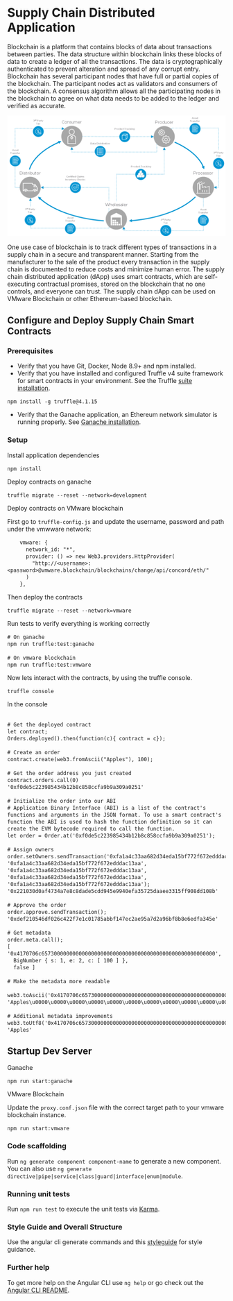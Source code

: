 # Supply Chain Distributed Application

Blockchain is a platform that contains blocks of data about transactions between parties. The data structure within blockchain links these blocks of data to create a ledger of all the transactions. The data is cryptographically authenticated to prevent alteration and spread of any corrupt entry. Blockchain has several participant nodes that have full or partial copies of the blockchain. The participant nodes act as validators and consumers of the blockchain. A consensus algorithm allows all the participating nodes in the blockchain to agree on what data needs to be added to the ledger and verified as accurate.

![Supply Chain Use Case](./static/supply-chain.png "Supply Chain Use Case")

One use case of blockchain is to track different types of transactions in a supply chain in a secure and transparent manner. Starting from the manufacturer to the sale of the product every transaction in the supply chain is documented to reduce costs and minimize human error. The supply chain distributed application (dApp) uses smart contracts, which are self-executing contractual promises, stored on the blockchain that no one controls, and everyone can trust. The supply chain dApp can be used on VMware Blockchain or other Ethereum-based blockchain.


## Configure and Deploy Supply Chain Smart Contracts

### Prerequisites

- Verify that you have Git, Docker, Node 8.9+ and npm installed.
- Verify that you have installed and configured Truffle v4 suite framework for smart contracts in your environment. See the Truffle [suite installation](https://truffleframework.com/docs/truffle/overview).
```
npm install -g truffle@4.1.15
```
- Verify that the Ganache application, an Ethereum network simulator is running properly. See [Ganache installation](https://truffleframework.com/ganache).


### Setup

Install application dependencies

```shell
npm install
```

Deploy contracts on ganache

```shell
truffle migrate --reset --network=development 
```

Deploy contracts on VMware blockchain

First go to `truffle-config.js` and update the username, password and path under the vmwware network:

```shell
    vmware: {
      network_id: "*",
      provider: () => new Web3.providers.HttpProvider(
        "http://<username>:<password>@vmware.blockchain/blockchains/change/api/concord/eth/"
      )
    },
```
Then deploy the contracts

```shell
truffle migrate --reset --network=vmware 
```

Run tests to verify everything is working correctly

```shell
# On ganache
npm run truffle:test:ganache

# On vmware blockchain
npm run truffle:test:vmware
```

Now lets interact with the contracts, by using the truffle console.

```shell
truffle console
```

In the console
```shell

# Get the deployed contract
let contract;
Orders.deployed().then(function(c){ contract = c});

# Create an order
contract.create(web3.fromAscii("Apples"), 100);

# Get the order address you just created
contract.orders.call(0)
'0xf0de5c223985434b12b8c858ccfa9b9a309a0251'

# Initialize the order into our ABI
# Application Binary Interface (ABI) is a list of the contract's functions and arguments in the JSON format. To use a smart contract's function the ABI is used to hash the function definition so it can create the EVM bytecode required to call the function.
let order = Order.at('0xf0de5c223985434b12b8c858ccfa9b9a309a0251');

# Assign owners
order.setOwners.sendTransaction('0xfa1a4c33aa682d34eda15bf772f672edddac13aa', '0xfa1a4c33aa682d34eda15bf772f672edddac13aa', '0xfa1a4c33aa682d34eda15bf772f672edddac13aa', '0xfa1a4c33aa682d34eda15bf772f672edddac13aa', '0xfa1a4c33aa682d34eda15bf772f672edddac13aa');
'0x221030d0af4734a7e8c8dade5cdd945e9940efa35725daaee3315ff908dd108b'

# Approve the order
order.approve.sendTransaction();
'0xdef210546df026c422f7e1c01785abbf147ec2ae95a7d2a96bf8b8e6edfa345e'

# Get metadata
order.meta.call();
[ '0x4170706c65730000000000000000000000000000000000000000000000000000',
  BigNumber { s: 1, e: 2, c: [ 100 ] },
  false ]

# Make the metadata more readable
 web3.toAscii('0x4170706c65730000000000000000000000000000000000000000000000000000');
'Apples\u0000\u0000\u0000\u0000\u0000\u0000\u0000\u0000\u0000\u0000\u0000\u0000\u0000\u0000\u0000\u0000\u0000\u0000\u0000\u0000\u0000\u0000\u0000\u0000\u0000\u0000'

# Additional metadata improvements
web3.toUtf8('0x4170706c65730000000000000000000000000000000000000000000000000000');
'Apples'

```

## Startup Dev Server


Ganache
```
npm run start:ganache
```

VMware Blockchain

Update the `proxy.conf.json` file with the correct target path to your vmware blockchain instance.

```
npm run start:vmware
```

### Code scaffolding

Run `ng generate component component-name` to generate a new component. You can also use `ng generate directive|pipe|service|class|guard|interface|enum|module`.

### Running unit tests

Run `npm run test` to execute the unit tests via [Karma](https://karma-runner.github.io).

### Style Guide and Overall Structure

Use the angular cli generate commands and this [styleguide](https://angular.io/guide/styleguide#overall-structural-guidelines) for style guidance.

### Further help

To get more help on the Angular CLI use `ng help` or go check out the [Angular CLI README](https://github.com/angular/angular-cli/blob/master/README.md).

